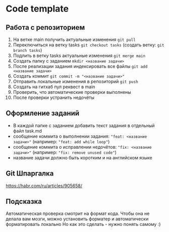 # Code template
## Работа с репозиторием
1. На ветке main получить актуальные изменения `git pull`
2. Переключиться на ветку tasks `git checkout tasks` (создать ветку: `git branch tasks`) 
3. Подлить в ветку tasks актуальные изменения `git merge main`
4. Создать папку с заданием `mkdir <название задачи>`
5. После реализации задания индексировать все файлы `git add <название задачи>`
6. Создать коммит `git commit -m "<название задачи>"`
7. Отправить локальные изменения в репозиторий `git push`
8. Создать на гитхаб пул реквест в main
9. Проверить, что автоматические проверки выполнены
10. После проверки устранить недочёты


## Оформление заданий
- В каждой папке с заданием добавить текст задания в отдельный файл task.md
- сообщение коммита о выполнении задания: `"feat: <название задачи>"` (например: `"feat: add while loop"`)
- сообщение коммита о исправлении недочётов: `"fix: <название задачи>"` (например: `"fix: remove unused code"`)
- название задачи должно быть коротким и на английском языке

## Git Шпаргалка
https://habr.com/ru/articles/905658/

## Подсказка
Автоматическая проверка смотрит на формат кода.
Чтобы она не делала вам мозги, можно установить форматер и автоматически форматировать локально
Но как это сделать - нужно понять самому :)
